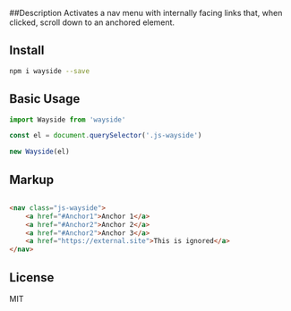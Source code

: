 ##Description
Activates a nav menu with internally facing links that, when clicked, scroll down to an anchored element.

## Install 
```bash
npm i wayside --save
```

## Basic Usage
```javascript
import Wayside from 'wayside'

const el = document.querySelector('.js-wayside')

new Wayside(el)
```

## Markup
```html

<nav class="js-wayside">
	<a href="#Anchor1">Anchor 1</a>
	<a href="#Anchor2">Anchor 2</a>
	<a href="#Anchor2">Anchor 3</a>
	<a href="https://external.site">This is ignored</a>
</nav>
```

## License 
MIT
